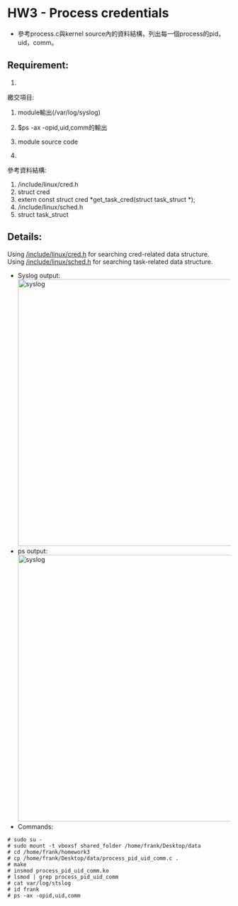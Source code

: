 # HW3 - Process credentials

* 參考process.c與kernel source內的資料結構，列出每一個process的pid，uid，comm。

## Requirement: 

1.   
繳交項目:  
  1. module輸出(/var/log/syslog) 
  2. $ps -ax -opid,uid,comm的輸出
  3. module source code

2.  
參考資料結構:
  1. /include/linux/cred.h
  2. struct cred
  3. extern const struct cred *get_task_cred(struct task_struct *);
  4. /include/linux/sched.h
  5. struct task_struct

## Details:

Using [/include/linux/cred.h](https://lxr.linux.no/linux+v5.17/include/linux/cred.h) for searching cred-related data structure.  
Using [/include/linux/sched.h](https://lxr.linux.no/linux+v6.0.9/include/linux/sched.h) for searching task-related data structure.


* Syslog output:  
<img src="https://github.com/frankkn/Linux_Kernel/blob/master/HW3_Process_credentials/syslog/syslog1.jpg" width="800" height="600" alt="syslog"/><br/>
* ps output:  
<img src="https://github.com/frankkn/Linux_Kernel/blob/master/HW3_Process_credentials/ps/ps1.jpg" width="800" height="600" alt="syslog"/><br/>
* Commands:
```
# sudo su -
# sudo mount -t vboxsf shared_folder /home/frank/Desktop/data
# cd /home/frank/homework3
# cp /home/frank/Desktop/data/process_pid_uid_comm.c .
# make 
# insmod process_pid_uid_comm.ko
# lsmod | grep process_pid_uid_comm
# cat var/log/stslog
# id frank
# ps -ax -opid,uid,comm